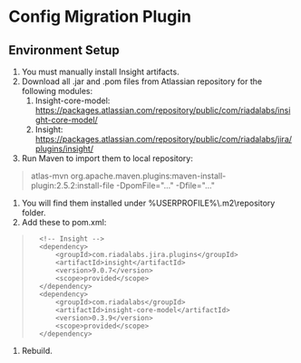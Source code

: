 # Config Migration Plugin

## Environment Setup
1. You must manually install Insight artifacts.
1. Download all .jar and .pom files from Atlassian repository for the following modules: 
	1. Insight-core-model: https://packages.atlassian.com/repository/public/com/riadalabs/insight-core-model/
	1. Insight: https://packages.atlassian.com/repository/public/com/riadalabs/jira/plugins/insight/
1. Run Maven to import them to local repository: 
> atlas-mvn org.apache.maven.plugins:maven-install-plugin:2.5.2:install-file -DpomFile="..." -Dfile="..."
1. You will find them installed under %USERPROFILE%\\.m2\\repository folder.
1. Add these to pom.xml: 
>		<!-- Insight -->
>		<dependency>
>			<groupId>com.riadalabs.jira.plugins</groupId>
>			<artifactId>insight</artifactId>
>			<version>9.0.7</version>
>			<scope>provided</scope>
>		</dependency>
>		<dependency>
>			<groupId>com.riadalabs</groupId>
>			<artifactId>insight-core-model</artifactId>
>			<version>0.3.9</version>
>			<scope>provided</scope>
>		</dependency>

1. Rebuild. 
